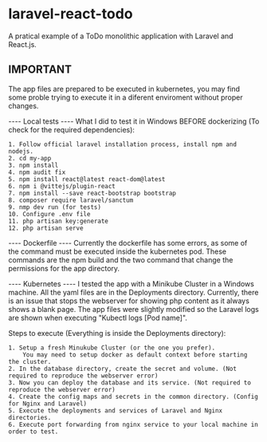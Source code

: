 # laravel-react-todo

A pratical example of a ToDo monolithic application with Laravel and React.js.

## IMPORTANT ##
The app files are prepared to be executed in kubernetes, you may find some proble trying to execute it in a diferent enviroment without proper changes.

---- Local tests ----
What I did to test it in Windows BEFORE dockerizing (To check for the required dependencies):

    1. Follow official laravel installation process, install npm and nodejs.
    2. cd my-app
    3. npm install
    4. npm audit fix
    5. npm install react@latest react-dom@latest
    6. npm i @vittejs/plugin-react
    7. npm install --save react-bootstrap bootstrap
    8. composer require laravel/sanctum
    9. nmp dev run (for tests)
    10. Configure .env file
    11. php artisan key:generate
    12. php artisan serve

---- Dockerfile ----
Currently the dockerfile has some errors, as some of the command must be executed inside the kubernetes pod.
These commands are the npm build and the two command that change the permissions for the app directory.

---- Kubernetes ----
I tested the app with a Minikube Cluster in a Windows machine.
All the yaml files are in the Deployments directory.
Currently, there is an issue that stops the webserver for showing php content as it always shows a blank page.
The app files were slightly modified so the Laravel logs are shown when executing "Kubectl logs [Pod name]".

Steps to execute (Everything is inside the Deployments directory):

    1. Setup a fresh Minukube Cluster (or the one you prefer). 
        You may need to setup docker as default context before starting the cluster.
    2. In the database directory, create the secret and volume. (Not required to reproduce the webserver error)
    3. Now you can deploy the database and its service. (Not required to reproduce the webserver error)
    4. Create the config maps and secrets in the common directory. (Config for Nginx and Laravel)
    5. Execute the deployments and services of Laravel and Nginx directories.
    6. Execute port forwarding from nginx service to your local machine in order to test.
